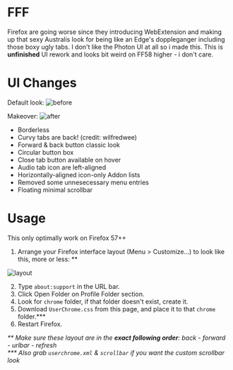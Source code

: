 # FFF
Firefox are going worse since they introducing WebExtension and making up that sexy Australis look for being like an Edge's doppleganger including those boxy ugly tabs. I don't like the Photon UI at all so i made this. This is **unfinished** UI rework and looks bit weird on FF58 higher - i don't care.

# UI Changes
Default look:
![before](https://i.imgur.com/AQWDd0Q.png)

Makeover:
![after](https://i.imgur.com/kD5YNHT.png)

+ Borderless
+ Curvy tabs are back! (credit: wilfredwee)
+ Forward & back button classic look
+ Circular button box
+ Close tab button available on hover
+ Audio tab icon are left-aligned
+ Horizontally-aligned icon-only Addon lists
+ Removed some unnesecessary menu entries
+ Floating minimal scrollbar

# Usage
This only optimally work on Firefox 57++
1. Arrange your Firefox interface layout (Menu > Customize...) to look like this, more or less: **

![layout](https://i.imgur.com/6Pid1GD.png)

2. Type `about:support` in the URL bar.
3. Click Open Folder on Profile Folder section.
4. Look for `chrome` folder, if that folder doesn't exist, create it.
5. Download `UserChrome.css` from this page, and place it to that `chrome` folder.***
6. Restart Firefox.

_** Make sure these layout are in the **exact following order**: back - forward - urlbar - refresh  
*** Also grab `userchrome.xml` & `scrollbar` if you want the custom scrollbar look_
